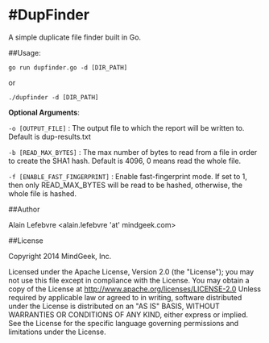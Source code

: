 #DupFinder
=======================================

A simple duplicate file finder built in Go.


##Usage: 

`go run dupfinder.go -d [DIR_PATH]`

or 

`./dupfinder -d [DIR_PATH]`


**Optional Arguments**:

`-o [OUTPUT_FILE]` : The output file to which the report will be written to. Default is dup-results.txt

`-b [READ_MAX_BYTES]` : The max number of bytes to read from a file in order to create the SHA1 hash.  Default is 4096, 0 means read the whole file.

`-f [ENABLE_FAST_FINGERPRINT]` : Enable fast-fingerprint  mode.  If set to 1, then only READ_MAX_BYTES will be read to be hashed, otherwise, the whole file is hashed.

##Author

Alain Lefebvre <alain.lefebvre 'at'  mindgeek.com>

##License

Copyright 2014 MindGeek, Inc.

Licensed under the Apache License, Version 2.0 (the "License"); you may not use this file except in compliance with the License. You may obtain a copy of the License at http://www.apache.org/licenses/LICENSE-2.0 Unless required by applicable law or agreed to in writing, software distributed under the License is distributed on an "AS IS" BASIS, WITHOUT WARRANTIES OR CONDITIONS OF ANY KIND, either express or implied. See the License for the specific language governing permissions and limitations under the License.
